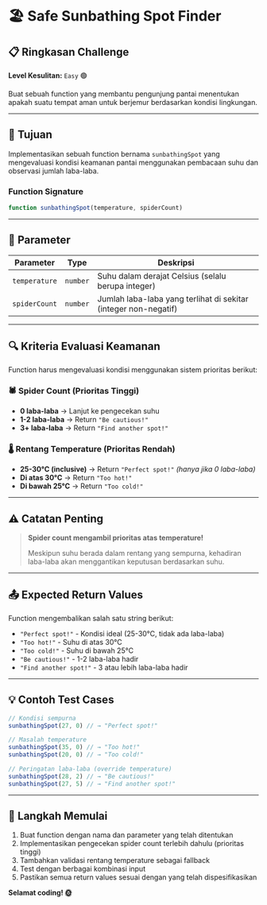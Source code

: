 # 🏖️ Safe Sunbathing Spot Finder

## 📋 Ringkasan Challenge

**Level Kesulitan:** `Easy` 🟢

Buat sebuah function yang membantu pengunjung pantai menentukan apakah suatu tempat aman untuk berjemur berdasarkan kondisi lingkungan.

---

## 🎯 Tujuan

Implementasikan sebuah function bernama `sunbathingSpot` yang mengevaluasi kondisi keamanan pantai menggunakan pembacaan suhu dan observasi jumlah laba-laba.

### Function Signature
```javascript
function sunbathingSpot(temperature, spiderCount)
```

---

## 📝 Parameter

| Parameter | Type | Deskripsi |
|-----------|------|-----------|
| `temperature` | `number` | Suhu dalam derajat Celsius (selalu berupa integer) |
| `spiderCount` | `number` | Jumlah laba-laba yang terlihat di sekitar (integer non-negatif) |

---

## 🔍 Kriteria Evaluasi Keamanan

Function harus mengevaluasi kondisi menggunakan sistem prioritas berikut:

### 🕷️ **Spider Count (Prioritas Tinggi)**
- **0 laba-laba** → Lanjut ke pengecekan suhu
- **1-2 laba-laba** → Return `"Be cautious!"`
- **3+ laba-laba** → Return `"Find another spot!"`

### 🌡️ **Rentang Temperature (Prioritas Rendah)**
- **25-30°C (inclusive)** → Return `"Perfect spot!"` *(hanya jika 0 laba-laba)*
- **Di atas 30°C** → Return `"Too hot!"`
- **Di bawah 25°C** → Return `"Too cold!"`

---

## ⚠️ Catatan Penting

> **Spider count mengambil prioritas atas temperature!**
> 
> Meskipun suhu berada dalam rentang yang sempurna, kehadiran laba-laba akan menggantikan keputusan berdasarkan suhu.

---

## 📤 Expected Return Values

Function mengembalikan salah satu string berikut:

- `"Perfect spot!"` - Kondisi ideal (25-30°C, tidak ada laba-laba)
- `"Too hot!"` - Suhu di atas 30°C
- `"Too cold!"` - Suhu di bawah 25°C
- `"Be cautious!"` - 1-2 laba-laba hadir
- `"Find another spot!"` - 3 atau lebih laba-laba hadir

---

## 💡 Contoh Test Cases

```javascript
// Kondisi sempurna
sunbathingSpot(27, 0) // → "Perfect spot!"

// Masalah temperature
sunbathingSpot(35, 0) // → "Too hot!"
sunbathingSpot(20, 0) // → "Too cold!"

// Peringatan laba-laba (override temperature)
sunbathingSpot(28, 2) // → "Be cautious!"
sunbathingSpot(27, 5) // → "Find another spot!"
```

---

## 🚀 Langkah Memulai

1. Buat function dengan nama dan parameter yang telah ditentukan
2. Implementasikan pengecekan spider count terlebih dahulu (prioritas tinggi)
3. Tambahkan validasi rentang temperature sebagai fallback
4. Test dengan berbagai kombinasi input
5. Pastikan semua return values sesuai dengan yang telah dispesifikasikan

**Selamat coding! 🌞**
